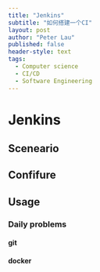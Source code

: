 ```yaml
---
title: "Jenkins"
subtitle: "如何搭建一个CI"
layout: post
author: "Peter Lau"
published: false
header-style: text
tags:
  - Computer science
  - CI/CD
  - Software Engineering
---
```


# Jenkins

## Sceneario


## Confifure




## Usage

### Daily problems


#### git

#### docker


